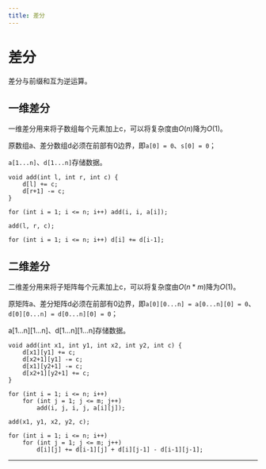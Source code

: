 ```yaml
---
title: 差分
---
```


# 差分

<script type="text/javascript" src="/include/head.js"></script>

差分与前缀和互为逆运算。

## 一维差分

一维差分用来将子数组每个元素加上c，可以将复杂度由$O(n)$降为$O(1)$。

原数组a、差分数组d必须在前部有0边界，即`a[0] = 0`、`s[0] = 0`；

`a[1...n]`、`d[1...n]`存储数据。

```
void add(int l, int r, int c) {
    d[l] += c;
    d[r+1] -= c;
}

for (int i = 1; i <= n; i++) add(i, i, a[i]);

add(l, r, c);

for (int i = 1; i <= n; i++) d[i] += d[i-1];
```

## 二维差分

二维差分用来将子矩阵每个元素加上c，可以将复杂度由$O(n*m)$降为$O(1)$。

原矩阵a、差分矩阵d必须在前部有0边界，即`a[0][0...n] = a[0...n][0] = 0`、`d[0][0...n] = d[0...n][0] = 0`；

a[1...n][1...n]、d[1...n][1...n]存储数据。

```
void add(int x1, int y1, int x2, int y2, int c) {
    d[x1][y1] += c;
    d[x2+1][y1] -= c;
    d[x1][y2+1] -= c;
    d[x2+1][y2+1] += c;
}

for (int i = 1; i <= n; i++)
    for (int j = 1; j <= m; j++)
        add(i, j, i, j, a[i][j]);

add(x1, y1, x2, y2, c);

for (int i = 1; i <= n; i++)
    for (int j = 1; j <= m; j++)
        d[i][j] += d[i-1][j] + d[i][j-1] - d[i-1][j-1];
```

---

<script type="text/javascript" src="/include/tail.js"></script>
